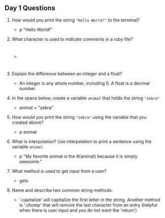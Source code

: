 ## Day 1 Questions

1. How would you print the string `"Hello World!"` to the terminal?
    * p "Hello World!"

1. What character is used to indicate comments in a ruby file?
    * #

1. Explain the difference between an integer and a float?
    * An integer is any whole number, including 0. A float is a decimal number.

1. In the space below, create a variable `animal` that holds the string `"zebra"`
    * animal = "zebra"

1. How would you print the string `"zebra"` using the variable that you created above?
    * p animal

1. What is interpolation? Use interpolation to print a sentence using the variable `animal`.
    * p "My favorite animal is the #{animal} because it is simply awesome."

1. What method is used to get input from a user?
    * gets

1. Name and describe two common string methods:
    * '.capitalize' will capitalize the first letter in the string. Another method is '.chomp' that will remove the last character from an entry (helpful when there is user input and you do not want the 'return')
